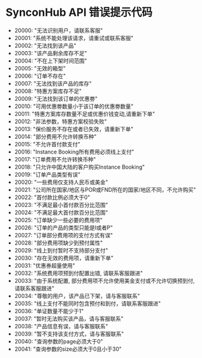 # SynconHub API 错误提示代码

 - 20000: "无法识别用户，请联系客服"
 - 20001: "系统不能处理该请求，请重试或联系客服"
 - 20002: "无法找到该产品"
 - 20003: "该产品剩余库存不足"
 - 20004: "不在上下架时间范围"
 - 20005: "无效的箱型"
 - 20006: "订单不存在"
 - 20007: "无法找到该产品的库存"
 - 20008: "特惠方案库存不足"
 - 20009: "无法找到该订单的优惠劵"
 - 20010: "可用优惠劵数量小于该订单的优惠劵数量"
 - 20011: "特惠方案库存数量不足或优惠价钱变动,请重新下单"
 - 20012: "非法参数，特惠方案校验失败"
 - 20013: "保价服务不存在或者已失效，请重新下单"
 - 20014: "部分费用不允许转换币种"
 - 20015: "不允许首付款支付"
 - 20016: "Instance Booking所有费用必须线上支付"
 - 20017: "订单费用不允许转换币种"
 - 20018: "只允许中国大陆的客户购买Instance Booking"
 - 20019: "订单产品类型有误"
 - 20020: "一些费用仅支持人民币或美金"
 - 20021: "公司所在国家/地区与POR或FND所在的国家/地区不同，不允许购买"
 - 20022: "首付款比例必须大于0"
 - 20023: "不满足最小首付款百分比范围"
 - 20024: "不满足最大首付款百分比范围"
 - 20025: "订单缺少一些必要的费用项"
 - 20026: "订单的产品的类型只能是I或者P"
 - 20027: "订单部分费用项的支付方式有误"
 - 20028: "部分费用项缺少到预付属性"
 - 20029: "线上到付暂时不支持部分支付"
 - 20030: "存在无效的费用项，请重新下单"
 - 20031: "优惠券超量使用"
 - 20032: "系统费用项预到付配置出错, 请联系客服跟进"
 - 20033: "由于系统配置, 部分费用项不允许使用美金支付或不允许切换预到付, 请联系客服跟进"
 - 20034: "尊敬的用户，该产品已下架，请与客服联系"
 - 20035: "线上支付不能同时包含预付和到付，请联系客服跟进"
 - 20036: "单证数量不能少于1"
 - 20037: "暂时无法购买该产品，请与客服联系"
 - 20038: "产品信息有误，请与客服联系"
 - 20039: "暂不支持该支付方式，请与客服联系"
 - 20040: "查询参数的page必须大于0"
 - 20041: "查询参数的size必须大于0且小于30"